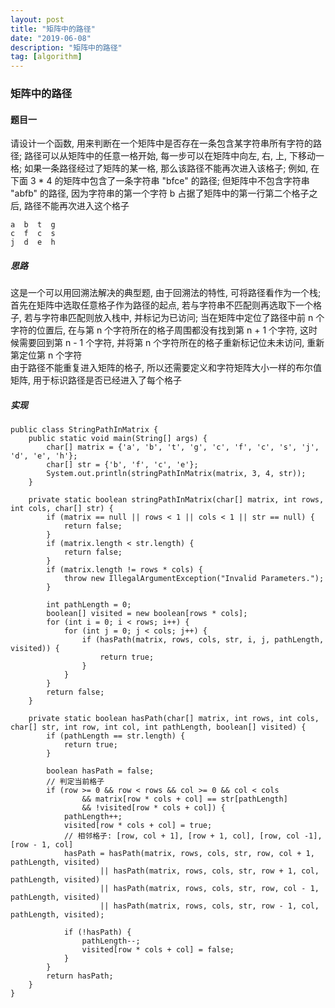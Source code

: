```yaml
---
layout: post
title: "矩阵中的路径"
date: "2019-06-08"
description: "矩阵中的路径"
tag: [algorithm]
---
```


### 矩阵中的路径

#### 题目一
请设计一个函数, 用来判断在一个矩阵中是否存在一条包含某字符串所有字符的路径; 路径可以从矩阵中的任意一格开始, 每一步可以在矩阵中向左, 右, 上, 下移动一格; 如果一条路径经过了矩阵的某一格, 那么该路径不能再次进入该格子; 例如, 在下面 3 * 4 的矩阵中包含了一条字符串 "bfce" 的路径; 但矩阵中不包含字符串 "abfb" 的路径, 因为字符串的第一个字符 b 占据了矩阵中的第一行第二个格子之后, 路径不能再次进入这个格子
```
a  b  t  g
c  f  c  s
j  d  e  h
```

##### 思路
这是一个可以用回溯法解决的典型题, 由于回溯法的特性, 可将路径看作为一个栈; 首先在矩阵中选取任意格子作为路径的起点, 若与字符串不匹配则再选取下一个格子, 若与字符串匹配则放入栈中, 并标记为已访问; 当在矩阵中定位了路径中前 n 个字符的位置后, 在与第 n 个字符所在的格子周围都没有找到第 n + 1 个字符, 这时候需要回到第 n - 1 个字符, 并将第 n 个字符所在的格子重新标记位未未访问, 重新第定位第 n 个字符  
由于路径不能重复进入矩阵的格子, 所以还需要定义和字符矩阵大小一样的布尔值矩阵, 用于标识路径是否已经进入了每个格子  

##### 实现
```
public class StringPathInMatrix {
    public static void main(String[] args) {
        char[] matrix = {'a', 'b', 't', 'g', 'c', 'f', 'c', 's', 'j', 'd', 'e', 'h'};
        char[] str = {'b', 'f', 'c', 'e'};
        System.out.println(stringPathInMatrix(matrix, 3, 4, str));
    }

    private static boolean stringPathInMatrix(char[] matrix, int rows, int cols, char[] str) {
        if (matrix == null || rows < 1 || cols < 1 || str == null) {
            return false;
        }
        if (matrix.length < str.length) {
            return false;
        }
        if (matrix.length != rows * cols) {
            throw new IllegalArgumentException("Invalid Parameters.");
        }

        int pathLength = 0;
        boolean[] visited = new boolean[rows * cols];
        for (int i = 0; i < rows; i++) {
            for (int j = 0; j < cols; j++) {
                if (hasPath(matrix, rows, cols, str, i, j, pathLength, visited)) {
                    return true;
                }
            }
        }
        return false;
    }

    private static boolean hasPath(char[] matrix, int rows, int cols, char[] str, int row, int col, int pathLength, boolean[] visited) {
        if (pathLength == str.length) {
            return true;
        }

        boolean hasPath = false;
        // 判定当前格子
        if (row >= 0 && row < rows && col >= 0 && col < cols
                && matrix[row * cols + col] == str[pathLength]
                && !visited[row * cols + col]) {
            pathLength++;
            visited[row * cols + col] = true;
            // 相邻格子: [row, col + 1], [row + 1, col], [row, col -1], [row - 1, col]
            hasPath = hasPath(matrix, rows, cols, str, row, col + 1, pathLength, visited)
                    || hasPath(matrix, rows, cols, str, row + 1, col, pathLength, visited)
                    || hasPath(matrix, rows, cols, str, row, col - 1, pathLength, visited)
                    || hasPath(matrix, rows, cols, str, row - 1, col, pathLength, visited);

            if (!hasPath) {
                pathLength--;
                visited[row * cols + col] = false;
            }
        }
        return hasPath;
    }
}
```
